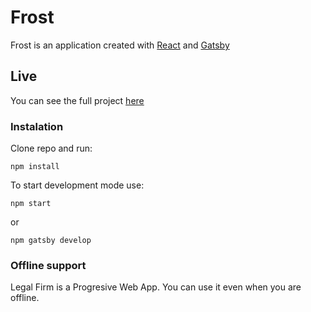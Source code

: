# Frost
Frost is an application created with [React](https://reactjs.org/) and [Gatsby](https://www.gatsbyjs.org/)
## Live
You can see the full project [here](https://hungry-shannon-7de417.netlify.com/)
### Instalation
Clone repo and run:
```
npm install
```
To start development mode use: 
```
npm start
```
or
```
npm gatsby develop
```
### Offline support
Legal Firm is a Progresive Web App. You can use it even when you are offline.